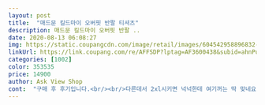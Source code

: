 ```yaml
---
layout: post 
title:  "매드문 킬드마이 오버핏 반팔 티셔츠" 
description: 매드문 킬드마이 오버핏 반팔 ..
date: 2020-08-13 06:08:27 
img: https://static.coupangcdn.com/image/retail/images/604542958896832-372370ca-f5d1-4efb-b33f-21bb39f97426.jpg 
linkUrl: https://link.coupang.com/re/AFFSDP?lptag=AF3600438&subid=ahnPublicAsk&pageKey=1387670606&itemId=2423242773&vendorItemId=70378003774&traceid=V0-113-445c96aa801918ce 
categories: [1002] 
color: 353535 
price: 14900 
author: Ask View Shop 
cont:  "구매 후 후기입니다.<br/><br/>다른데서 2xl시키면 넉넉한데 여기꺼는 딱 맞네요;;<br/>배송 기가막히게 빠르고<br/>별 3개줍니다<br/>오히려 작은 느낌도 듭니다.<br/><br/>옷도 맘에드네요 이번주말에 6장 주문했는데 골라입는재미가 있을꺼같해요 !!<br/>옷은 나쁘지않아요<br/>일단 사이즈는 맞는데 오버핏은 절대 아니네요<br/>하나 구입해보고 너무 맘에들어서 바로 종류별로 5개 구매했습니다.<br/><br/>" 
---
```

